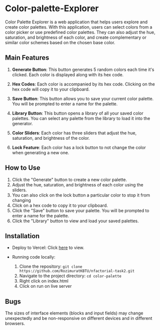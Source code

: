 # Color-palette-Explorer
Color Palette Explorer is a web application that helps users explore and create color palettes. With this application, users can select colors from a color picker or use predefined color palettes. They can also adjust the hue, saturation, and brightness of each color, and create complementary or similar color schemes based on the chosen base color.

## Main Features

1. **Generate Button**: This button generates 5 random colors each time it's clicked. Each color is displayed along with its hex code.

2. **Hex Codes**: Each color is accompanied by its hex code. Clicking on the hex code will copy it to your clipboard.

3. **Save Button**: This button allows you to save your current color palette. You will be prompted to enter a name for the palette.

4. **Library Button**: This button opens a library of all your saved color palettes. You can select any palette from the library to load it into the generator.

5. **Color Sliders**: Each color has three sliders that adjust the hue, saturation, and brightness of the color.

6. **Lock Feature**: Each color has a lock button to not change the color when generating a new one.

## How to Use

1. Click the "Generate" button to create a new color palette.
2. Adjust the hue, saturation, and brightness of each color using the sliders.
3. You can also click on the lock button a particular color to stop it from changing
4. Click on a hex code to copy it to your clipboard.
5. Click the "Save" button to save your palette. You will be prompted to enter a name for the palette.
6. Click the "Library" button to view and load your saved palettes.

## Installation
* Deploy to Vercel: Click [here](https://nfactorial-task2.vercel.app/) to view.

* Running code locally:
    1. Clone the repository: `git clone https://github.com/RozimuratKBTU/nfactorial-task2.git`
    2. Navigate to the project directory: `cd color-palette`
    3. Right click on index.html
    4. Click on run on live server

## Bugs
The sizes of interface elements (blocks and input fields) may change unexpectedly and be non-responsive on different devices and in different browsers.





